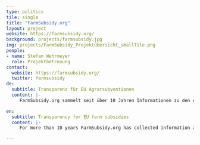 ```yaml
---
type: politics
tile: single
title: "FarmSubsidy.org"
layout: project
website: https://farmsubsidy.org/
background: projects/farmsubsidy.jpg
img: projects/FarmSubsidy_Projektübersicht_smallTile.png
people:
- name: Stefan Wehrmeyer
  role: Projektbetreuung
contact:
  website: https://farmsubsidy.org/
  twitter: farmsubsidy
de:
  subtitle: Transparenz für EU Agrarsubventionen
  content: |-
     FarmSubsidy.org sammelt seit über 10 Jahren Informationen zu den europäischen Agrarsubventionen im Rahmen der Gemeinsamen Agrarpolitik der Europäischen Union. Das Ziel ist Transparenz für eine der größten Haushaltstöpfe der EU mit einem Umfang von über 50 Milliarden Euro im Jahr. Die Open Knowledge Foundation Deutschland betreut das Projekt seit mehreren Jahren und versucht, die Datenbasis aktuell und verfügbar zu halten.

en:
  subtitle: Transparency for EU farm subsidies
  content: |-
     For more than 10 years FarmSubsidy.org has collected information about European farm subsidies in the context of the Common Agricultural Policy (CAP) of the European Union. The goal is financial transparency for one of the largest EU budget items of more than 50 billion Euros a year. The Open Knowledge Foundation Germany has been supporting the project and tries to keep the database up-to-date and available.

---
```

